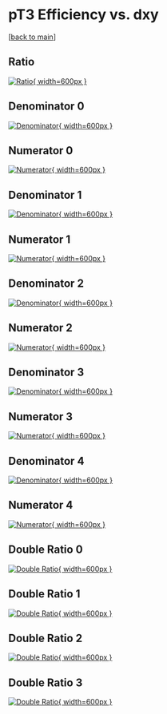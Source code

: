 # pT3 Efficiency vs. dxy

[[back to main](./)]



## Ratio

[![Ratio](../mtv/var/pT3_loweta_0_-1_eff_dxy.png){ width=600px }](../mtv/var/pT3_loweta_0_-1_eff_dxy.pdf)

## Denominator 0

[![Denominator](../mtv/den/pT3_loweta_0_-1_eff_dxy_den0.png){ width=600px }](../mtv/den/pT3_loweta_0_-1_eff_dxy_den0.pdf)

## Numerator 0

[![Numerator](../mtv/num/pT3_loweta_0_-1_eff_dxy_num0.png){ width=600px }](../mtv/num/pT3_loweta_0_-1_eff_dxy_num0.pdf)

## Denominator 1

[![Denominator](../mtv/den/pT3_loweta_0_-1_eff_dxy_den1.png){ width=600px }](../mtv/den/pT3_loweta_0_-1_eff_dxy_den1.pdf)

## Numerator 1

[![Numerator](../mtv/num/pT3_loweta_0_-1_eff_dxy_num1.png){ width=600px }](../mtv/num/pT3_loweta_0_-1_eff_dxy_num1.pdf)

## Denominator 2

[![Denominator](../mtv/den/pT3_loweta_0_-1_eff_dxy_den2.png){ width=600px }](../mtv/den/pT3_loweta_0_-1_eff_dxy_den2.pdf)

## Numerator 2

[![Numerator](../mtv/num/pT3_loweta_0_-1_eff_dxy_num2.png){ width=600px }](../mtv/num/pT3_loweta_0_-1_eff_dxy_num2.pdf)

## Denominator 3

[![Denominator](../mtv/den/pT3_loweta_0_-1_eff_dxy_den3.png){ width=600px }](../mtv/den/pT3_loweta_0_-1_eff_dxy_den3.pdf)

## Numerator 3

[![Numerator](../mtv/num/pT3_loweta_0_-1_eff_dxy_num3.png){ width=600px }](../mtv/num/pT3_loweta_0_-1_eff_dxy_num3.pdf)

## Denominator 4

[![Denominator](../mtv/den/pT3_loweta_0_-1_eff_dxy_den4.png){ width=600px }](../mtv/den/pT3_loweta_0_-1_eff_dxy_den4.pdf)

## Numerator 4

[![Numerator](../mtv/num/pT3_loweta_0_-1_eff_dxy_num4.png){ width=600px }](../mtv/num/pT3_loweta_0_-1_eff_dxy_num4.pdf)

## Double Ratio 0

[![Double Ratio](../mtv/ratio/pT3_loweta_0_-1_eff_dxy_ratio0.png){ width=600px }](../mtv/ratio/pT3_loweta_0_-1_eff_dxy_ratio0.pdf)

## Double Ratio 1

[![Double Ratio](../mtv/ratio/pT3_loweta_0_-1_eff_dxy_ratio1.png){ width=600px }](../mtv/ratio/pT3_loweta_0_-1_eff_dxy_ratio1.pdf)

## Double Ratio 2

[![Double Ratio](../mtv/ratio/pT3_loweta_0_-1_eff_dxy_ratio2.png){ width=600px }](../mtv/ratio/pT3_loweta_0_-1_eff_dxy_ratio2.pdf)

## Double Ratio 3

[![Double Ratio](../mtv/ratio/pT3_loweta_0_-1_eff_dxy_ratio3.png){ width=600px }](../mtv/ratio/pT3_loweta_0_-1_eff_dxy_ratio3.pdf)

